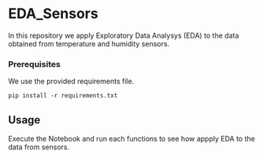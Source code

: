 # EDA_Sensors
In this repository we apply Exploratory Data Analysys (EDA) to the data obtained from temperature and humidity sensors.

### Prerequisites 
We use the provided requirements file.

```
pip install -r requirements.txt
```

## Usage

Execute the Notebook and run each functions to see how appply EDA to the data from sensors.

